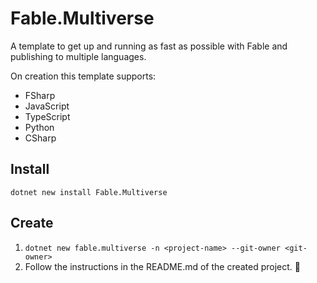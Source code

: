 # Fable.Multiverse

A template to get up and running as fast as possible with Fable and publishing to multiple languages.

On creation this template supports:

* FSharp
* JavaScript
* TypeScript
* Python
* CSharp

## Install

`dotnet new install Fable.Multiverse`

## Create

1. `dotnet new fable.multiverse -n <project-name> --git-owner <git-owner>`
2. Follow the instructions in the README.md of the created project. 🎉